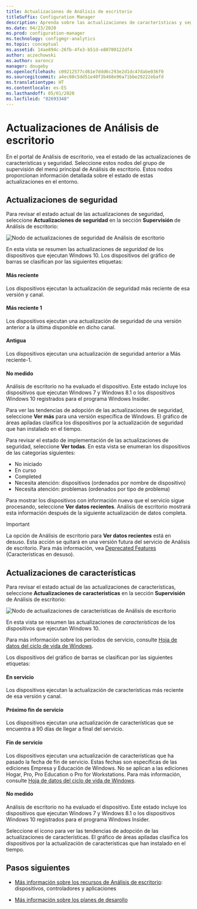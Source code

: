 ```yaml
---
title: Actualizaciones de Análisis de escritorio
titleSuffix: Configuration Manager
description: Aprenda sobre las actualizaciones de características y seguridad de Análisis de escritorio.
ms.date: 04/23/2020
ms.prod: configuration-manager
ms.technology: configmgr-analytics
ms.topic: conceptual
ms.assetid: 14ae894c-26fb-4fe3-b51d-e80700122df4
author: aczechowski
ms.author: aaroncz
manager: dougeby
ms.openlocfilehash: c09212577cd61e7ddd6c293e2d1dc47dabe036f0
ms.sourcegitcommit: a4ec80c5dd51e40f3b468e96a71bbe29222ebafd
ms.translationtype: HT
ms.contentlocale: es-ES
ms.lasthandoff: 05/01/2020
ms.locfileid: "82693348"
---
```

# <a name="updates-in-desktop-analytics"></a>Actualizaciones de Análisis de escritorio

En el portal de Análisis de escritorio, vea el estado de las actualizaciones de características y seguridad. Seleccione estos nodos del grupo de supervisión del menú principal de Análisis de escritorio. Estos nodos proporcionan información detallada sobre el estado de estas actualizaciones en el entorno.


## <a name="security-updates"></a>Actualizaciones de seguridad

Para revisar el estado actual de las actualizaciones de seguridad, seleccione **Actualizaciones de seguridad** en la sección **Supervisión** de Análisis de escritorio:

![Nodo de actualizaciones de seguridad de Análisis de escritorio](media/security-updates.png)

En esta vista se resumen las actualizaciones de *seguridad* de los dispositivos que ejecutan Windows 10. Los dispositivos del gráfico de barras se clasifican por las siguientes etiquetas:

#### <a name="latest"></a>Más reciente

Los dispositivos ejecutan la actualización de seguridad más reciente de esa versión y canal.

#### <a name="latest-1"></a>Más reciente 1

Los dispositivos ejecutan una actualización de seguridad de una versión anterior a la última disponible en dicho canal.

#### <a name="older"></a>Antigua

Los dispositivos ejecutan una actualización de seguridad anterior a Más reciente-1.

#### <a name="not-measured"></a>No medido

Análisis de escritorio no ha evaluado el dispositivo. Este estado incluye los dispositivos que ejecutan Windows 7 y Windows 8.1 o los dispositivos Windows 10 registrados para el programa Windows Insider.  

Para ver las tendencias de adopción de las actualizaciones de seguridad, seleccione **Ver más** para una versión específica de Windows. El gráfico de áreas apiladas clasifica los dispositivos por la actualización de seguridad que han instalado en el tiempo.

Para revisar el estado de implementación de las actualizaciones de seguridad, seleccione **Ver todas**. En esta vista se enumeran los dispositivos de las categorías siguientes:

- No iniciado
- En curso
- Completed
- Necesita atención: dispositivos (ordenados por nombre de dispositivo)
- Necesita atención: problemas (ordenados por tipo de problema)

Para mostrar los dispositivos con información nueva que el servicio sigue procesando, seleccione **Ver datos recientes**. Análisis de escritorio mostrará esta información después de la siguiente actualización de datos completa.

  > [!IMPORTANT]
  > La opción de Análisis de escritorio para **Ver datos recientes** está en desuso. Esta acción se quitará en una versión futura del servicio de Análisis de escritorio. Para más información, vea [Deprecated Features](../core/plan-design/changes/deprecated/removed-and-deprecated-cmfeatures.md) (Características en desuso).<!--7080949-->  

## <a name="feature-updates"></a>Actualizaciones de características

Para revisar el estado actual de las actualizaciones de características, seleccione **Actualizaciones de características** en la sección **Supervisión** de Análisis de escritorio:

![Nodo de actualizaciones de características de Análisis de escritorio](media/feature-updates.png)

En esta vista se resumen las actualizaciones de *características* de los dispositivos que ejecutan Windows 10.

Para más información sobre los períodos de servicio, consulte [Hoja de datos del ciclo de vida de Windows](https://support.microsoft.com/help/13853/windows-lifecycle-fact-sheet).  

Los dispositivos del gráfico de barras se clasifican por las siguientes etiquetas:

#### <a name="in-service"></a>En servicio

Los dispositivos ejecutan la actualización de características más reciente de esa versión y canal.  

#### <a name="near-end-of-service"></a>Próximo fin de servicio

Los dispositivos ejecutan una actualización de características que se encuentra a 90 días de llegar a final del servicio.

#### <a name="end-of-service"></a>Fin de servicio

Los dispositivos ejecutan una actualización de características que ha pasado la fecha de fin de servicio. Estas fechas son específicas de las ediciones Empresa y Educación de Windows. No se aplican a las ediciones Hogar, Pro, Pro Education o Pro for Workstations. Para más información, consulte [Hoja de datos del ciclo de vida de Windows](https://support.microsoft.com/help/13853/windows-lifecycle-fact-sheet).

#### <a name="not-measured"></a>No medido

Análisis de escritorio no ha evaluado el dispositivo. Este estado incluye los dispositivos que ejecutan Windows 7 y Windows 8.1 o los dispositivos Windows 10 registrados para el programa Windows Insider.

Seleccione el icono para ver las tendencias de adopción de las actualizaciones de características. El gráfico de áreas apiladas clasifica los dispositivos por la actualización de características que han instalado en el tiempo.

## <a name="next-steps"></a>Pasos siguientes

- [Más información sobre los recursos de Análisis de escritorio](about-assets.md): dispositivos, controladores y aplicaciones  

- [Más información sobre los planes de desarollo](about-deployment-plans.md)  
